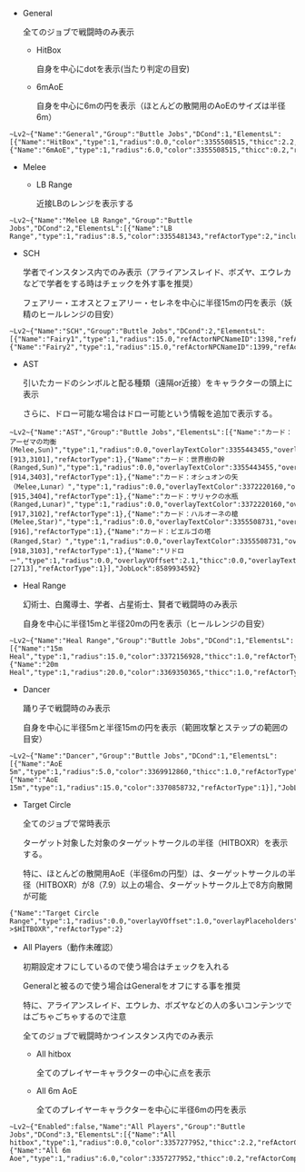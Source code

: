 * General

  全てのジョブで戦闘時のみ表示

  * HitBox

    自身を中心にdotを表示(当たり判定の目安)

  * 6mAoE

    自身を中心に6mの円を表示（ほとんどの散開用のAoEのサイズは半径6m）

```
~Lv2~{"Name":"General","Group":"Buttle Jobs","DCond":1,"ElementsL":[{"Name":"HitBox","type":1,"radius":0.0,"color":3355508515,"thicc":2.2,"refActorType":1},{"Name":"6mAoE","type":1,"radius":6.0,"color":3355508515,"thicc":0.2,"refActorType":1}]}
```

* Melee

  * LB Range

    近接LBのレンジを表示する

```
~Lv2~{"Name":"Melee LB Range","Group":"Buttle Jobs","DCond":2,"ElementsL":[{"Name":"LB Range","type":1,"radius":8.5,"color":3355481343,"refActorType":2,"includeHitbox":true}],"JobLock":568551538708}
```



* SCH

  学者でインスタンス内でのみ表示（アライアンスレイド、ボズヤ、エウレカなどで学者をする時はチェックを外す事を推奨）

  フェアリー・エオスとフェアリー・セレネを中心に半径15mの円を表示（妖精のヒールレンジの目安）

```
~Lv2~{"Name":"SCH","Group":"Buttle Jobs","DCond":2,"ElementsL":[{"Name":"Fairy1","type":1,"radius":15.0,"refActorNPCNameID":1398,"refActorComparisonType":6},{"Name":"Fairy2","type":1,"radius":15.0,"refActorNPCNameID":1399,"refActorComparisonType":6}],"JobLock":268435456}
```

* AST

  引いたカードのシンボルと配る種類（遠隔or近接）をキャラクターの頭上に表示

  さらに、ドロー可能な場合はドロー可能という情報を追加で表示する。

```
~Lv2~{"Name":"AST","Group":"Buttle Jobs","ElementsL":[{"Name":"カード：アーゼマの均衡(Melee,Sun)","type":1,"radius":0.0,"overlayTextColor":3355443455,"overlayVOffset":1.7,"thicc":0.0,"overlayText":"Melee(Sun)","refActorRequireBuff":true,"refActorBuffId":[913,3101],"refActorType":1},{"Name":"カード：世界樹の幹(Ranged,Sun)","type":1,"radius":0.0,"overlayTextColor":3355443455,"overlayVOffset":1.7,"thicc":0.0,"overlayText":"Ranged(Sun)","refActorRequireBuff":true,"refActorBuffId":[914,3403],"refActorType":1},{"Name":"カード：オシュオンの矢（Melee,Lunar）","type":1,"radius":0.0,"overlayTextColor":3372220160,"overlayVOffset":1.7,"thicc":0.0,"overlayText":"Melee(Lunar)","refActorRequireBuff":true,"refActorBuffId":[915,3404],"refActorType":1},{"Name":"カード：サリャクの水瓶(Ranged,Lunar)","type":1,"radius":0.0,"overlayTextColor":3372220160,"overlayVOffset":1.7,"thicc":0.0,"overlayText":"Ranged(Lunar)","refActorRequireBuff":true,"refActorBuffId":[917,3102],"refActorType":1},{"Name":"カード：ハルオーネの槍(Melee,Star)","type":1,"radius":0.0,"overlayTextColor":3355508731,"overlayVOffset":1.7,"thicc":0.0,"overlayText":"Melee(Star)","refActorRequireBuff":true,"refActorBuffId":[916],"refActorType":1},{"Name":"カード：ビエルゴの塔(Ranged,Star）","type":1,"radius":0.0,"overlayTextColor":3355508731,"overlayVOffset":1.7,"thicc":0.0,"overlayText":"Ranged(Star)","refActorRequireBuff":true,"refActorBuffId":[918,3103],"refActorType":1},{"Name":"リドロー","type":1,"radius":0.0,"overlayVOffset":2.1,"thicc":0.0,"overlayText":"Redraw","refActorRequireBuff":true,"refActorBuffId":[2713],"refActorType":1}],"JobLock":8589934592}
```

* Heal Range

  幻術士、白魔導士、学者、占星術士、賢者で戦闘時のみ表示

  自身を中心に半径15mと半径20mの円を表示（ヒールレンジの目安）

```
~Lv2~{"Name":"Heal Range","Group":"Buttle Jobs","DCond":1,"ElementsL":[{"Name":"15m Heal","type":1,"radius":15.0,"color":3372156928,"thicc":1.0,"refActorType":1},{"Name":"20m Heal","type":1,"radius":20.0,"color":3369350365,"thicc":1.0,"refActorType":1}],"JobLock":1108386775104}
```

* Dancer

  踊り子で戦闘時のみ表示

  自身を中心に半径5mと半径15mの円を表示（範囲攻撃とステップの範囲の目安）

```
~Lv2~{"Name":"Dancer","Group":"Buttle Jobs","DCond":1,"ElementsL":[{"Name":"AoE 5m","type":1,"radius":5.0,"color":3369912860,"thicc":1.0,"refActorType":1},{"Name":"AoE 15m","type":1,"radius":15.0,"color":3370858732,"refActorType":1}],"JobLock":274877906944}
```

* Target Circle

  全てのジョブで常時表示

  ターゲット対象した対象のターゲットサークルの半径（HITBOXR）を表示する。

  特に、ほとんどの散開用AoE（半径6mの円型）は、ターゲットサークルの半径（HITBOXR）が8（7.9）以上の場合、ターゲットサークル上で8方向散開が可能

```
{"Name":"Target Circle Range","type":1,"radius":0.0,"overlayVOffset":1.0,"overlayPlaceholders":true,"overlayText":"HITBOXR->$HITBOXR","refActorType":2}
```

* All Players（動作未確認）

  初期設定オフにしているので使う場合はチェックを入れる

  Generalと被るので使う場合はGeneralをオフにする事を推奨

  特に、アライアンスレイド、エウレカ、ボズヤなどの人の多いコンテンツではごちゃごちゃするので注意

  全てのジョブで戦闘時かつインスタンス内でのみ表示

  * All hitbox

    全てのプレイヤーキャラクターの中心に点を表示

  * All 6m AoE

    全てのプレイヤーキャラクターを中心に半径6mの円を表示

```
~Lv2~{"Enabled":false,"Name":"All Players","Group":"Buttle Jobs","DCond":3,"ElementsL":[{"Name":"All hitbox","type":1,"radius":0.0,"color":3357277952,"thicc":2.2,"refActorComparisonType":4},{"Name":"All 6m Aoe","type":1,"radius":6.0,"color":3357277952,"thicc":0.2,"refActorComparisonType":4}]}
```
